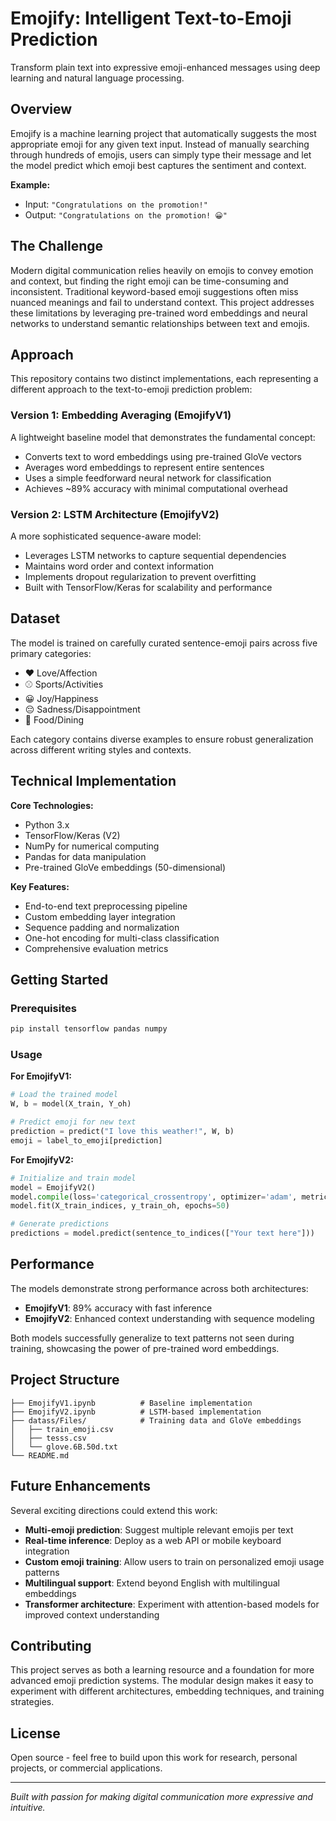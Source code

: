 # Emojify: Intelligent Text-to-Emoji Prediction

Transform plain text into expressive emoji-enhanced messages using deep learning and natural language processing.

## Overview

Emojify is a machine learning project that automatically suggests the most appropriate emoji for any given text input. Instead of manually searching through hundreds of emojis, users can simply type their message and let the model predict which emoji best captures the sentiment and context.

**Example:**
- Input: `"Congratulations on the promotion!"`
- Output: `"Congratulations on the promotion! 😀"`

## The Challenge

Modern digital communication relies heavily on emojis to convey emotion and context, but finding the right emoji can be time-consuming and inconsistent. Traditional keyword-based emoji suggestions often miss nuanced meanings and fail to understand context. This project addresses these limitations by leveraging pre-trained word embeddings and neural networks to understand semantic relationships between text and emojis.

## Approach

This repository contains two distinct implementations, each representing a different approach to the text-to-emoji prediction problem:

### Version 1: Embedding Averaging (EmojifyV1)
A lightweight baseline model that demonstrates the fundamental concept:
- Converts text to word embeddings using pre-trained GloVe vectors
- Averages word embeddings to represent entire sentences
- Uses a simple feedforward neural network for classification
- Achieves ~89% accuracy with minimal computational overhead

### Version 2: LSTM Architecture (EmojifyV2)
A more sophisticated sequence-aware model:
- Leverages LSTM networks to capture sequential dependencies
- Maintains word order and context information
- Implements dropout regularization to prevent overfitting
- Built with TensorFlow/Keras for scalability and performance

## Dataset

The model is trained on carefully curated sentence-emoji pairs across five primary categories:
- ❤️ Love/Affection
- ⚾ Sports/Activities  
- 😀 Joy/Happiness
- 😔 Sadness/Disappointment
- 🍴 Food/Dining

Each category contains diverse examples to ensure robust generalization across different writing styles and contexts.

## Technical Implementation

**Core Technologies:**
- Python 3.x
- TensorFlow/Keras (V2)
- NumPy for numerical computing
- Pandas for data manipulation
- Pre-trained GloVe embeddings (50-dimensional)

**Key Features:**
- End-to-end text preprocessing pipeline
- Custom embedding layer integration
- Sequence padding and normalization
- One-hot encoding for multi-class classification
- Comprehensive evaluation metrics

## Getting Started

### Prerequisites
```bash
pip install tensorflow pandas numpy
```

### Usage

**For EmojifyV1:**
```python
# Load the trained model
W, b = model(X_train, Y_oh)

# Predict emoji for new text
prediction = predict("I love this weather!", W, b)
emoji = label_to_emoji[prediction]
```

**For EmojifyV2:**
```python
# Initialize and train model
model = EmojifyV2()
model.compile(loss='categorical_crossentropy', optimizer='adam', metrics=['accuracy'])
model.fit(X_train_indices, y_train_oh, epochs=50)

# Generate predictions
predictions = model.predict(sentence_to_indices(["Your text here"]))
```

## Performance

The models demonstrate strong performance across both architectures:
- **EmojifyV1**: 89% accuracy with fast inference
- **EmojifyV2**: Enhanced context understanding with sequence modeling

Both models successfully generalize to text patterns not seen during training, showcasing the power of pre-trained word embeddings.

## Project Structure

```
├── EmojifyV1.ipynb          # Baseline implementation
├── EmojifyV2.ipynb          # LSTM-based implementation  
├── datass/Files/            # Training data and GloVe embeddings
│   ├── train_emoji.csv
│   ├── tesss.csv
│   └── glove.6B.50d.txt
└── README.md
```

## Future Enhancements

Several exciting directions could extend this work:
- **Multi-emoji prediction**: Suggest multiple relevant emojis per text
- **Real-time inference**: Deploy as a web API or mobile keyboard integration
- **Custom emoji training**: Allow users to train on personalized emoji usage patterns
- **Multilingual support**: Extend beyond English with multilingual embeddings
- **Transformer architecture**: Experiment with attention-based models for improved context understanding

## Contributing

This project serves as both a learning resource and a foundation for more advanced emoji prediction systems. The modular design makes it easy to experiment with different architectures, embedding techniques, and training strategies.

## License

Open source - feel free to build upon this work for research, personal projects, or commercial applications.

---

*Built with passion for making digital communication more expressive and intuitive.*